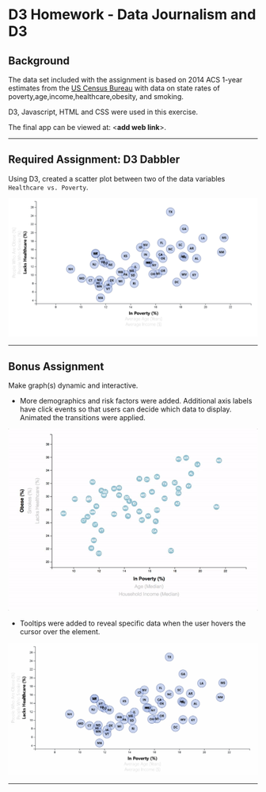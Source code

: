 # D3 Homework - Data Journalism and D3



## Background


The data set included with the assignment is based on 2014 ACS 1-year estimates from the [US Census Bureau](https://data.census.gov/cedsci/) with data on state rates of poverty,age,income,healthcare,obesity, and smoking. 

D3, Javascript, HTML and CSS were used in this exercise.

The final app can be viewed at: <**add web link**>.

- - -

## Required Assignment: D3 Dabbler

Using D3, created a scatter plot between two of the data variables `Healthcare vs. Poverty`.

![Default Plot](Images/default_graph.png)
- - -

## Bonus Assignment

Make graph(s) dynamic and interactive.



* More demographics and risk factors were added. Additional axis labels have click events so that users can decide which data to display. Animated the transitions were applied.

![7-animated-scatter](Images/7-animated-scatter.gif)

* Tooltips were added to reveal specific data when the user hovers the cursor over the element. 

![tooltips](Images/tooltips.gif)


- - -

